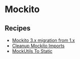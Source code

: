 # Mockito

## Recipes

* [Mockito 3.x migration from 1.x](mockito1to3migration.md)
* [Cleanup Mockito Imports](cleanupmockitoimports.md)
* [MockUtils To Static](mockutilstostatic.md)

